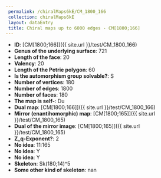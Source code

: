 ```yaml
--- 
 permalink: /chiralMaps6kE/CM_1800_166 
 collection: chiralMaps6kE
 layout: dataEntry
 title: Chiral maps up to 6000 edges - CM[1800;166]
---
```


- **ID**: [CM[1800;166]]({{ site.url }}/test/CM_1800_166)
- **Genus of the underlying surface**: 721
- **Length of the face**: 20
- **Valency**: 20
- **Length of the Petrie polygon**: 60
- **Is the automorphism group solvable?**: S
- **Number of vertices**: 180
- **Number of edges**: 1800
- **Number of faces**: 180
- **The map is self-**: Du
- **Dual map**: [CM[1800;166]]({{ site.url }}/test/CM_1800_166)
- **Mirror (enantihomorphic) map**: [CM[1800;165]]({{ site.url }}/test/CM_1800_165)
- **Dual of the mirror image**: [CM[1800;165]]({{ site.url }}/test/CM_1800_165)
- **Z_q-Exponent?**: 2
- **No idea**:  11:165
- **No idea**: Y
- **No idea**: Y
- **Skeleton**: Sk(180;14)^5
- **Some other kind of skeleton**: nan
